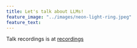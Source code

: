 ```yaml
---
title: Let's talk about LLMs!
feature_image: "../images/neon-light-ring.jpeg"
feature_text: 
---
```


Talk recordings is at [recordings](https://lijuncheng16.wixsite.com/my-site/recordings)

